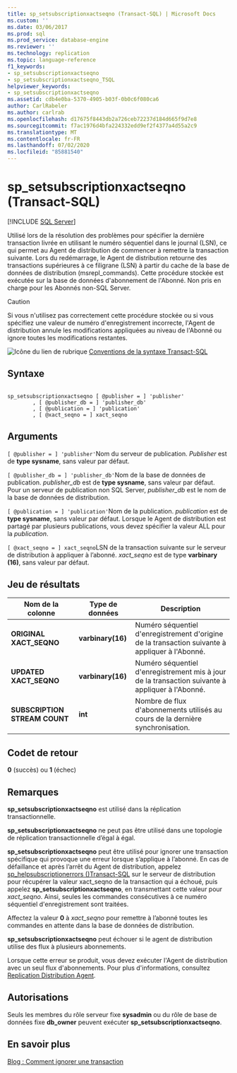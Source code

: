```yaml
---
title: sp_setsubscriptionxactseqno (Transact-SQL) | Microsoft Docs
ms.custom: ''
ms.date: 03/06/2017
ms.prod: sql
ms.prod_service: database-engine
ms.reviewer: ''
ms.technology: replication
ms.topic: language-reference
f1_keywords:
- sp_setsubscriptionxactseqno
- sp_setsubscriptionxactseqno_TSQL
helpviewer_keywords:
- sp_setsubscriptionxactseqno
ms.assetid: cdb4e0ba-5370-4905-b03f-0b0c6f080ca6
author: CarlRabeler
ms.author: carlrab
ms.openlocfilehash: d17675f8443db2a726ceb72237d184d665f9d7e8
ms.sourcegitcommit: f7ac1976d4bfa224332edd9ef2f4377a4d55a2c9
ms.translationtype: MT
ms.contentlocale: fr-FR
ms.lasthandoff: 07/02/2020
ms.locfileid: "85881540"
---
```

# <a name="sp_setsubscriptionxactseqno-transact-sql"></a>sp_setsubscriptionxactseqno (Transact-SQL)
[!INCLUDE [SQL Server](../../includes/applies-to-version/sqlserver.md)]

  Utilisé lors de la résolution des problèmes pour spécifier la dernière transaction livrée en utilisant le numéro séquentiel dans le journal (LSN), ce qui permet au Agent de distribution de commencer à remettre la transaction suivante. Lors du redémarrage, le Agent de distribution retourne des transactions supérieures à ce filigrane (LSN) à partir du cache de la base de données de distribution (msrepl_commands). Cette procédure stockée est exécutée sur la base de données d'abonnement de l'Abonné. Non pris en charge pour les Abonnés non-SQL Server.  
  
> [!CAUTION]  
>  Si vous n'utilisez pas correctement cette procédure stockée ou si vous spécifiez une valeur de numéro d'enregistrement incorrecte, l'Agent de distribution annule les modifications appliquées au niveau de l'Abonné ou ignore toutes les modifications restantes.  
  
 ![Icône du lien de rubrique](../../database-engine/configure-windows/media/topic-link.gif "Icône du lien de rubrique") [Conventions de la syntaxe Transact-SQL](../../t-sql/language-elements/transact-sql-syntax-conventions-transact-sql.md)  
  
## <a name="syntax"></a>Syntaxe  
  
```  
  
sp_setsubscriptionxactseqno [ @publisher = ] 'publisher'  
        , [ @publisher_db = ] 'publisher_db'  
        , [ @publication = ] 'publication'  
        , [ @xact_seqno = ] xact_seqno   
```  
  
## <a name="arguments"></a>Arguments  
`[ @publisher = ] 'publisher'`Nom du serveur de publication. *Publisher* est de **type sysname**, sans valeur par défaut.  
  
`[ @publisher_db = ] 'publisher_db'`Nom de la base de données de publication. *publisher_db* est de **type sysname**, sans valeur par défaut. Pour un serveur de publication non SQL Server, *publisher_db* est le nom de la base de données de distribution.  
  
`[ @publication = ] 'publication'`Nom de la publication. *publication* est de **type sysname**, sans valeur par défaut. Lorsque le Agent de distribution est partagé par plusieurs publications, vous devez spécifier la valeur ALL pour la *publication*.  
  
`[ @xact_seqno = ] xact_seqno`LSN de la transaction suivante sur le serveur de distribution à appliquer à l’abonné. *xact_seqno* est de type **varbinary (16)**, sans valeur par défaut.  
  
## <a name="result-set"></a>Jeu de résultats  
  
|Nom de la colonne|Type de données|Description|  
|-----------------|---------------|-----------------|  
|**ORIGINAL XACT_SEQNO**|**varbinary(16)**|Numéro séquentiel d'enregistrement d'origine de la transaction suivante à appliquer à l'Abonné.|  
|**UPDATED XACT_SEQNO**|**varbinary(16)**|Numéro séquentiel d'enregistrement mis à jour de la transaction suivante à appliquer à l'Abonné.|  
|**SUBSCRIPTION STREAM COUNT**|**int**|Nombre de flux d'abonnements utilisés au cours de la dernière synchronisation.|  
  
## <a name="return-code-values"></a>Codet de retour  
 **0** (succès) ou **1** (échec)  
  
## <a name="remarks"></a>Remarques  
 **sp_setsubscriptionxactseqno** est utilisé dans la réplication transactionnelle.  
  
 **sp_setsubscriptionxactseqno** ne peut pas être utilisé dans une topologie de réplication transactionnelle d’égal à égal.  
  
 **sp_setsubscriptionxactseqno** peut être utilisé pour ignorer une transaction spécifique qui provoque une erreur lorsque s’applique à l’abonné. En cas de défaillance et après l’arrêt du Agent de distribution, appelez [sp_helpsubscriptionerrors &#40;&#41;Transact-SQL](../../relational-databases/system-stored-procedures/sp-helpsubscriptionerrors-transact-sql.md) sur le serveur de distribution pour récupérer la valeur xact_seqno de la transaction qui a échoué, puis appelez **sp_setsubscriptionxactseqno**, en transmettant cette valeur pour *xact_seqno*. Ainsi, seules les commandes consécutives à ce numéro séquentiel d'enregistrement sont traitées.  
  
 Affectez la valeur **0** à *xact_seqno* pour remettre à l’abonné toutes les commandes en attente dans la base de données de distribution.  
  
 **sp_setsubscriptionxactseqno** peut échouer si le agent de distribution utilise des flux à plusieurs abonnements.  
  
 Lorsque cette erreur se produit, vous devez exécuter l'Agent de distribution avec un seul flux d'abonnements. Pour plus d'informations, consultez [Replication Distribution Agent](../../relational-databases/replication/agents/replication-distribution-agent.md).  
  
## <a name="permissions"></a>Autorisations  
 Seuls les membres du rôle serveur fixe **sysadmin** ou du rôle de base de données fixe **db_owner** peuvent exécuter **sp_setsubscriptionxactseqno**.  
  
## <a name="see-more"></a>En savoir plus

[Blog : Comment ignorer une transaction](https://repltalk.com/2019/05/28/how-to-skip-a-transaction/)  
